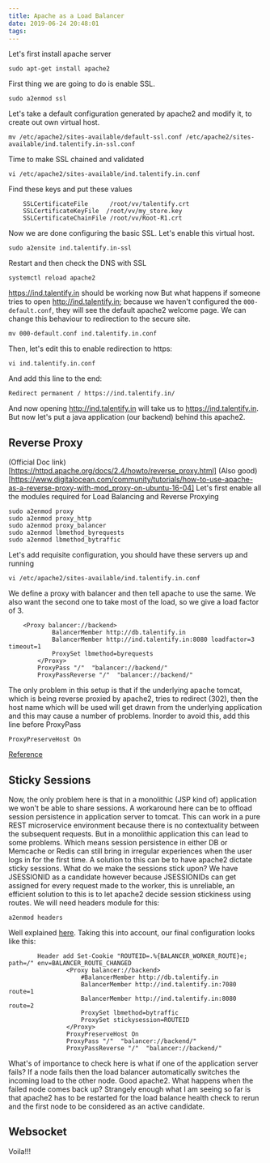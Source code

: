 ```yaml
---
title: Apache as a Load Balancer
date: 2019-06-24 20:48:01
tags:
---
```

Let's first install apache server
```
sudo apt-get install apache2
```
First thing we are going to do is enable SSL.
```
sudo a2enmod ssl
```
Let's take a default configuration generated by apache2 and modify it, to create out own virtual host.
```
mv /etc/apache2/sites-available/default-ssl.conf /etc/apache2/sites-available/ind.talentify.in-ssl.conf
```
Time to make SSL chained and validated
```
vi /etc/apache2/sites-available/ind.talentify.in.conf
```
Find these keys and put these values
```
	SSLCertificateFile      /root/vv/talentify.crt
	SSLCertificateKeyFile  /root/vv/my_store.key
	SSLCertificateChainFile /root/vv/Root-R1.crt
```
Now we are done configuring the basic SSL. Let's enable this virtual host.
```
sudo a2ensite ind.talentify.in-ssl
```
Restart and then check the DNS with SSL
```
systemctl reload apache2
```
https://ind.talentify.in should be working now
But what happens if someone tries to open http://ind.talentify.in; because we haven't configured the `000-default.conf`, they will see the default apache2 welcome page. We can change this behaviour to redirection to the secure site.
```
mv 000-default.conf ind.talentify.in.conf
```
Then, let's edit this to enable redirection to https:
```
vi ind.talentify.in.conf
```
And add this line to the end:
```
Redirect permanent / https://ind.talentify.in/
```
And now opening http://ind.talentify.in will take us to https://ind.talentify.in. But now let's put a java application (our backend) behind this apache2.
## Reverse Proxy 
(Official Doc link)[https://httpd.apache.org/docs/2.4/howto/reverse_proxy.html]
(Also good)[https://www.digitalocean.com/community/tutorials/how-to-use-apache-as-a-reverse-proxy-with-mod_proxy-on-ubuntu-16-04]
Let's first enable all the modules required for Load Balancing and Reverse Proxying
```
sudo a2enmod proxy
sudo a2enmod proxy_http
sudo a2enmod proxy_balancer
sudo a2enmod lbmethod_byrequests
sudo a2enmod lbmethod_bytraffic
```
Let's add requisite configuration, you should have these servers up and running
```
vi /etc/apache2/sites-available/ind.talentify.in.conf
```
We define a proxy with balancer and then tell apache to use the same. We also want the second one to take most of the load, so we give a load factor of 3.
```
	<Proxy balancer://backend>
            BalancerMember http://db.talentify.in
            BalancerMember http://ind.talentify.in:8080 loadfactor=3 timeout=1
            ProxySet lbmethod=byrequests
        </Proxy>
        ProxyPass "/"  "balancer://backend/"
        ProxyPassReverse "/"  "balancer://backend/"
```
The only problem in this setup is that if the underlying apache tomcat, which is being reverse proxied by apache2, tries to redirect (302), then the host name which will be used will get drawn from the underlying application and this may cause a number of problems. Inorder to avoid this, add this line before ProxyPass
```
ProxyPreserveHost On
```
[Reference](https://stackoverflow.com/questions/18333252/sending-redirect-in-tomcat-web-application-behind-a-apache-2-proxy-mod-proxy)
## Sticky Sessions
Now, the only problem here is that in a monolithic (JSP kind of) application we won't be able to share sessions. A workaround here can be to offload session persistence in application server to tomcat. This can work in a pure REST microservice environment because there is no contextuality between the subsequent requests. But in a monolithic application this can lead to some problems. 
Which means session persistence in either DB or Memcache or Redis can still bring in irregular experiences when the user logs in for the first time. 
A solution to this can be to have apache2 dictate sticky sessions. What do we make the sessions stick upon? We have JSESSIONID as a candidate however because JSESSIONIDs can get assigned for every request made to the worker, this is unreliable, an efficient solution to this is to let apache2 decide session stickiness using routes.
We will need headers module for this:
```
a2enmod headers
```
Well explained [here](https://httpd.apache.org/docs/2.4/mod/mod_proxy_balancer.html). Taking this into account, our final configuration looks like this:
```
		Header add Set-Cookie "ROUTEID=.%{BALANCER_WORKER_ROUTE}e; path=/" env=BALANCER_ROUTE_CHANGED
                <Proxy balancer://backend>
                    #BalancerMember http://db.talentify.in
                    BalancerMember http://ind.talentify.in:7080 route=1
                    BalancerMember http://ind.talentify.in:8080 route=2
                    ProxySet lbmethod=bytraffic
                    ProxySet stickysession=ROUTEID
                </Proxy>
                ProxyPreserveHost On
                ProxyPass "/"  "balancer://backend/"
                ProxyPassReverse "/"  "balancer://backend/"
```
What's of importance to check here is what if one of the application server fails?
If a node fails then the load balancer automatically switches the incoming load to the other node. Good apache2.
What happens when the failed node comes back up?
Strangely enough what I am seeing so far is that apache2 has to be restarted for the load balance health check to rerun and the first node to be considered as an active candidate.
## Websocket 

Voila!!!

